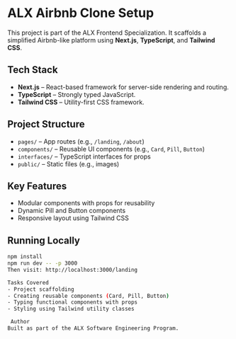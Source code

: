 # ALX Airbnb Clone Setup

This project is part of the ALX Frontend Specialization. It scaffolds a simplified Airbnb-like platform using **Next.js**, **TypeScript**, and **Tailwind CSS**.

## Tech Stack

- **Next.js** – React-based framework for server-side rendering and routing.
- **TypeScript** – Strongly typed JavaScript.
- **Tailwind CSS** – Utility-first CSS framework.

## Project Structure

- `pages/` – App routes (e.g., `/landing`, `/about`)
- `components/` – Reusable UI components (e.g., `Card`, `Pill`, `Button`)
- `interfaces/` – TypeScript interfaces for props
- `public/` – Static files (e.g., images)

## Key Features

- Modular components with props for reusability
- Dynamic Pill and Button components
- Responsive layout using Tailwind CSS

## Running Locally

```bash
npm install
npm run dev -- -p 3000
Then visit: http://localhost:3000/landing

Tasks Covered
- Project scaffolding
- Creating reusable components (Card, Pill, Button)
- Typing functional components with props
- Styling using Tailwind utility classes

 Author
Built as part of the ALX Software Engineering Program.